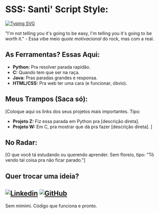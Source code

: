 # SSS: Santi' Script Style: 

[![Typing SVG](https://readme-typing-svg.demolab.com/?lines=Codando+na+velocidade+do+som;Python%2C+C%2C+Java%2C+HTML%2C+CSS%3F+Toco+tudo.;Sem+paciência+pra+código+meia+boca.&font=Fira%20Code&fontsize=16&pause=1000&width=500&height=45&color=D9534F)](https://git.io/typing-svg)

"I'm not telling you it's going to be easy, I'm telling you it's going to be worth it." - Essa vibe meio *quote motivacional* do rock, mas com a real.

## As Ferramentas? Essas Aqui:

- **Python:** Pra resolver parada rapidão.
- **C:** Quando tem que ser na raça.
- **Java:** Pras paradas grandes e responsa.
- **HTML/CSS:** Pra web ter uma cara (e funcionar, óbvio).

## Meus Trampos (Saca só):

[Coloque aqui os links dos seus projetos mais importantes. Tipo:

- **Projeto Z:** Fiz essa parada em Python pra [descrição direta].
- **Projeto W:** Em C, pra mostrar que dá pra fazer [descrição direta].
]

## No Radar:

[O que você tá estudando ou querendo aprender. Sem floreio, tipo: "Tô vendo tal coisa pra não ficar parado."]

## Quer trocar uma ideia?

[![Linkedin](https://img.shields.io/badge/LinkedIn-0077B5?style=for-the-badge&logo=linkedin&logoColor=white)]([SEU_LINKEDIN])
[![GitHub](https://img.shields.io/badge/GitHub-100000?style=for-the-badge&logo=github&logoColor=white)]([SEU_GITHUB])
---

Sem mimimi. Código que funciona e pronto.
